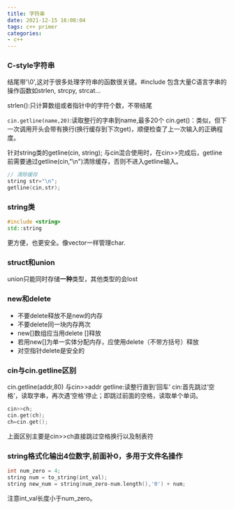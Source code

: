 ```yaml
---
title: 字符串
date: 2021-12-15 16:08:04
tags: c++ primer
categories:
- c++
---
```


### C-style字符串
结尾带'\0',这对于很多处理字符串的函数很关键。#include <cstring>包含大量C语言字串的操作函数如strlen, strcpy, strcat...

strlen():只计算数组或者指针中的字符个数，不带结尾

`cin.getline(name,20)`:读取整行的字串到name,最多20个
cin.get()：类似，但下一次调用开头会带有换行(换行缓存到下次get)，顺便检查了上一次输入的正确程度。

针对string类的getline(cin, string); 与cin混合使用时，在cin>>完成后，getline前需要通过getline(cin,"\n")清除缓存，否则不进入getline输入。
``` cpp
// 清除缓存
string str="\n";
getline(cin,str);
```



### string类
``` cpp
#include <string>
std::string
```
更方便，也更安全。像vector一样管理char.

### struct和union
union只能同时存储**一种**类型，其他类型的会lost

### new和delete
- 不要delete释放不是new的内存
- 不要delete同一块内存两次
- new[]数组应当用delete []释放
- 若用new[]为单一实体分配内存，应使用delete（不带方括号）释放
- 对空指针delete是安全的


### cin与cin.getline区别
cin.getline(addr,80) 与cin>>addr
getline:读整行直到‘回车’
cin:首先跳过‘空格’，读取字串，再次遇‘空格’停止；即跳过前面的空格，读取单个单词。

``` cpp
cin>>ch;
cin.get(ch);
ch=cin.get();
```
上面区别主要是cin>>ch直接跳过空格换行以及制表符

### string格式化输出4位数字,前面补0，多用于文件名操作
``` cpp
int num_zero = 4;
string num = to_string(int_val);
string new_num = string(num_zero-num.length(),'0') + num;
```
注意int_val长度小于num_zero。

